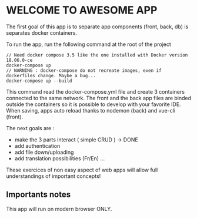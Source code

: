 # WELCOME TO AWESOME APP

The first goal of this app is to separate app components (front, back, db) is separates docker containers.

To run the app, run the following command at the root of the project
```
// Need docker compose 3.5 like the one installed with Docker version 18.06.0-ce
docker-compose up
// WARNING : docker-compose do not recreate images, even if dockerfiles change. Maybe a bug...
docker-compose up --build
```
This command read the docker-compose.yml file and create 3 containers connected to the same network. The front and the back app files are binded outside the containers so it is possible to develop with your favorite IDE. When saving, apps auto reload thanks to nodemon (back) and vue-cli (front).

The next goals are :
- make the 3 parts interact ( simple CRUD ) -> DONE
- add authentication
- add file down/uploading
- add translation possibilities (Fr/En)
...

These exercices of non easy aspect of web apps will allow full understandings of important concepts!

## Importants notes
This app will run on modern browser ONLY.


